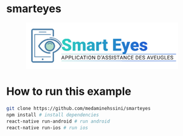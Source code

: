 # smarteyes

<p align="center"> <img  width="400" src="https://github.com/medaminehssini/smarteyes/blob/main/screens/assets/images/logo.png" alt="smartEyes" /> </p>

# How to run this example
```bash
git clone https://github.com/medaminehssini/smarteyes
npm install # install dependencies
react-native run-android # run android
react-native run-ios # run ios
```
